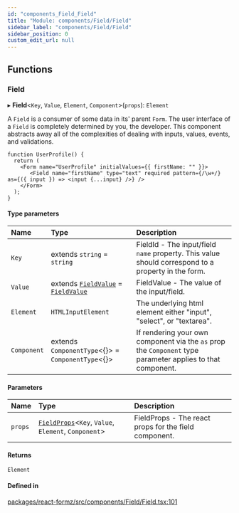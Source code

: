 ```yaml
---
id: "components_Field_Field"
title: "Module: components/Field/Field"
sidebar_label: "components/Field/Field"
sidebar_position: 0
custom_edit_url: null
---
```


## Functions

### Field

▸ **Field**<`Key`, `Value`, `Element`, `Component`\>(`props`): `Element`

A `Field` is a consumer of some data in its' parent `Form`. The user interface of a `Field`
is completely determined by you, the developer. This component abstracts away all of the
complexities of dealing with inputs, values, events, and validations.

```tsx
function UserProfile() {
  return (
    <Form name="UserProfile" initialValues={{ firstName: "" }}>
       <Field name="firstName" type="text" required pattern={/\w+/} as={({ input }) => <input {...input} />} />
    </Form>
  );
}
```

#### Type parameters

| Name | Type | Description |
| :------ | :------ | :------ |
| `Key` | extends `string` = `string` | FieldId - The input/field `name` property. This value should correspond to a property in the form. |
| `Value` | extends [`FieldValue`](types_field.md#fieldvalue) = [`FieldValue`](types_field.md#fieldvalue) | FieldValue - The value of the input/field. |
| `Element` | `HTMLInputElement` | The underlying html element either "input", "select", or "textarea". |
| `Component` | extends `ComponentType`<{}\> = `ComponentType`<{}\> | If rendering your own component via the `as` prop the `Component` type parameter applies to that component. |

#### Parameters

| Name | Type | Description |
| :------ | :------ | :------ |
| `props` | [`FieldProps`](components_Field_Field_types.md#fieldprops)<`Key`, `Value`, `Element`, `Component`\> | FieldProps - The react props for the field component. |

#### Returns

`Element`

#### Defined in

[packages/react-formz/src/components/Field/Field.tsx:101](https://github.com/ZerryStack/react-formz/blob/main/packages/react-formz/src/components/Field/Field.tsx#L101)
